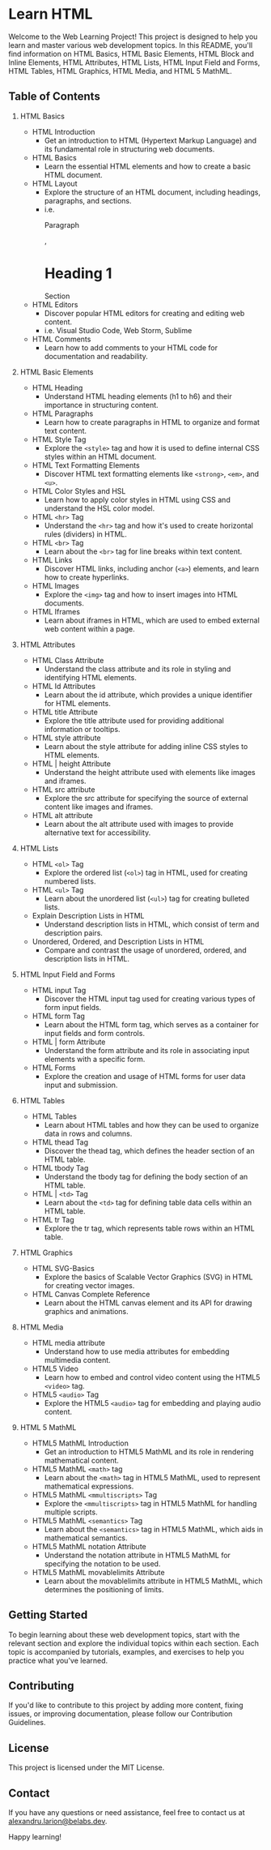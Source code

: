 # Learn HTML

Welcome to the Web Learning Project! This project is designed to help you learn and master various web development topics. In this README, you'll find information on HTML Basics, HTML Basic Elements, HTML Block and Inline Elements, HTML Attributes, HTML Lists, HTML Input Field and Forms, HTML Tables, HTML Graphics, HTML Media, and HTML 5 MathML.

## Table of Contents

1. HTML Basics
   - HTML Introduction
     - Get an introduction to HTML (Hypertext Markup Language) and its fundamental role in structuring web documents.
   - HTML Basics
     - Learn the essential HTML elements and how to create a basic HTML document.
   - HTML Layout
     - Explore the structure of an HTML document, including headings, paragraphs, and sections.
     - i.e. <p> Paragraph </p>, <h1> Heading 1</h1> <section> Section </section>
   - HTML Editors
     - Discover popular HTML editors for creating and editing web content.
     - i.e. Visual Studio Code, Web Storm, Sublime 
   - HTML Comments
     - Learn how to add comments to your HTML code for documentation and readability.

2. HTML Basic Elements
   - HTML Heading
     - Understand HTML heading elements (h1 to h6) and their importance in structuring content.
   - HTML Paragraphs
     - Learn how to create paragraphs in HTML to organize and format text content.
   - HTML Style Tag
     - Explore the `<style>` tag and how it is used to define internal CSS styles within an HTML document.
   - HTML Text Formatting Elements
     - Discover HTML text formatting elements like `<strong>`, `<em>`, and `<u>`.
   - HTML Color Styles and HSL
     - Learn how to apply color styles in HTML using CSS and understand the HSL color model.
   - HTML `<hr>` Tag
     - Understand the `<hr>` tag and how it's used to create horizontal rules (dividers) in HTML.
   - HTML `<br>` Tag
     - Learn about the `<br>` tag for line breaks within text content.
   - HTML Links
     - Discover HTML links, including anchor (`<a>`) elements, and learn how to create hyperlinks.
   - HTML Images
     - Explore the `<img>` tag and how to insert images into HTML documents.
   - HTML Iframes
     - Learn about iframes in HTML, which are used to embed external web content within a page.

3. HTML Attributes
   - HTML Class Attribute
     - Understand the class attribute and its role in styling and identifying HTML elements.
   - HTML Id Attributes
     - Learn about the id attribute, which provides a unique identifier for HTML elements.
   - HTML title Attribute
     - Explore the title attribute used for providing additional information or tooltips.
   - HTML style attribute
     - Learn about the style attribute for adding inline CSS styles to HTML elements.
   - HTML | height Attribute
     - Understand the height attribute used with elements like images and iframes.
   - HTML src attribute
     - Explore the src attribute for specifying the source of external content like images and iframes.
   - HTML alt attribute
     - Learn about the alt attribute used with images to provide alternative text for accessibility.

4. HTML Lists
   - HTML `<ol>` Tag
     - Explore the ordered list (`<ol>`) tag in HTML, used for creating numbered lists.
   - HTML `<ul>` Tag
     - Learn about the unordered list (`<ul>`) tag for creating bulleted lists.
   - Explain Description Lists in HTML
     - Understand description lists in HTML, which consist of term and description pairs.
   - Unordered, Ordered, and Description Lists in HTML
     - Compare and contrast the usage of unordered, ordered, and description lists in HTML.

5. HTML Input Field and Forms
   - HTML input Tag
     - Discover the HTML input tag used for creating various types of form input fields.
   - HTML form Tag
     - Learn about the HTML form tag, which serves as a container for input fields and form controls.
   - HTML | form Attribute
     - Understand the form attribute and its role in associating input elements with a specific form.
   - HTML Forms
     - Explore the creation and usage of HTML forms for user data input and submission.

6. HTML Tables
   - HTML Tables
     - Learn about HTML tables and how they can be used to organize data in rows and columns.
   - HTML thead Tag
     - Discover the thead tag, which defines the header section of an HTML table.
   - HTML tbody Tag
     - Understand the tbody tag for defining the body section of an HTML table.
   - HTML | `<td>` Tag
     - Learn about the `<td>` tag for defining table data cells within an HTML table.
   - HTML tr Tag
     - Explore the tr tag, which represents table rows within an HTML table.

7. HTML Graphics
   - HTML SVG-Basics
     - Explore the basics of Scalable Vector Graphics (SVG) in HTML for creating vector images.
   - HTML Canvas Complete Reference
     - Learn about the HTML canvas element and its API for drawing graphics and animations.

8. HTML Media
   - HTML media attribute
     - Understand how to use media attributes for embedding multimedia content.
   - HTML5 Video
     - Learn how to embed and control video content using the HTML5 `<video>` tag.
   - HTML5 `<audio>` Tag
     - Explore the HTML5 `<audio>` tag for embedding and playing audio content.

9. HTML 5 MathML
   - HTML5 MathML Introduction
     - Get an introduction to HTML5 MathML and its role in rendering mathematical content.
   - HTML5 MathML `<math>` tag
     - Learn about the `<math>` tag in HTML5 MathML, used to represent mathematical expressions.
   - HTML5 MathML `<mmultiscripts>` Tag
     - Explore the `<mmultiscripts>` tag in HTML5 MathML for handling multiple scripts.
   - HTML5 MathML `<semantics>` Tag
     - Learn about the `<semantics>` tag in HTML5 MathML, which aids in mathematical semantics.
   - HTML5 MathML notation Attribute
     - Understand the notation attribute in HTML5 MathML for specifying the notation to be used.
   - HTML5 MathML movablelimits Attribute
     - Learn about the movablelimits attribute in HTML5 MathML, which determines the positioning of limits.

## Getting Started

To begin learning about these web development topics, start with the relevant section and explore the individual topics within each section. Each topic is accompanied by tutorials, examples, and exercises to help you practice what you've learned.

## Contributing

If you'd like to contribute to this project by adding more content, fixing issues, or improving documentation, please follow our Contribution Guidelines.

## License

This project is licensed under the MIT License.

## Contact

If you have any questions or need assistance, feel free to contact us at alexandru.larion@belabs.dev.

Happy learning!